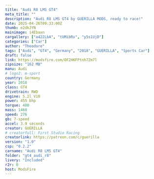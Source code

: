 ```yaml
--- 
title: "Audi R8 LMS GT4"
meta_title: ""
description: "Audi R8 LMS GT4 by GUERILLA MODS, ready to race!"
date: 2025-04-26T09:33:00Z
thumb: e2dkJYN
mainimage: i4Ebaxn
cargallery: ["a422LbA", "tUMibRx", "y5s1UjD"]
categories: ["Car"]
author: "Theodore"
tags: ["Audi", "GT4", "Germany", "2018", "GUERILLA", "Sports Car"]
draft: false
link: https://modsfire.com/OF2HKFPtnh7Zm7l
zipsize: "162 MB"
manu: Audi
# logo2: m-sport
country: Germany
year: 2018
class: GT4
drivetrain: RWD
engine: 5.2l V10
power: 455 bhp
torque: 480
mass: 1460
speed: 276
gb: 7-speed
accel: 3.9 seconds
creator: GUERILLA
# creatorfull: First Studio Racing
creatorlink: https://patreon.com/c/guerilla
version: "1.0"
csp: "0.2.2"
carname: "Audi R8 LMS GT4"
folder: "gt4_audi_r8"
livery: "Included"
r2r: 0
host: ModsFire
---
```

